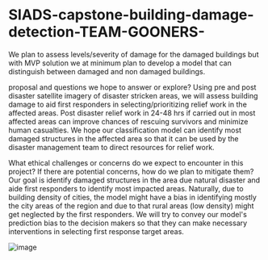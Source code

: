 # SIADS-capstone-building-damage-detection-TEAM-GOONERS-
We plan to assess levels/severity of damage for the damaged buildings but with MVP solution we at minimum plan to develop a model that can distinguish between damaged and non damaged buildings. 



proposal and questions we hope to answer or explore? 
Using pre and post disaster satellite imagery of disaster stricken areas, we will assess building damage to aid first responders in selecting/prioritizing relief work in the affected areas. Post disaster relief work in 24-48 hrs if carried out in most affected areas can improve chances of rescuing survivors and minimize human casualties. We hope our classification model can identify most damaged structures in the affected area so that it can be used by the disaster management team to direct resources for relief work.


What ethical challenges or concerns do we expect to encounter in this project? If there are potential concerns, how do we plan to mitigate them?
Our goal is identify damaged structures in the area due natural disaster and aide first responders to identify most impacted areas. Naturally, due to building density of cities, the model might have a bias in identifying mostly the city areas of the region and due to that rural areas (low density) might get neglected by the first responders. We will try to convey our model's prediction bias to the decision makers so that they can make necessary interventions in selecting first response target areas.

![image](https://user-images.githubusercontent.com/55030743/230085270-adcd5ec8-6c1e-4fa3-888f-a11fe453490e.png)

